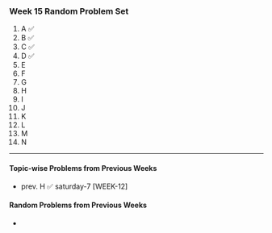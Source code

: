### Week 15 Random Problem Set
1. A ✅
2. B ✅
3. C ✅ 
4. D ✅ 
5. E 
6. F 
7. G 
8. H 
9. I
10. J 
11. K 
12. L 
13. M 
14. N 
    
---
#### Topic-wise Problems from Previous Weeks
- prev. H ✅ saturday-7 [WEEK-12]
  
#### Random Problems from Previous Weeks
- 